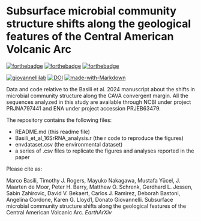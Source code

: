 # Subsurface microbial community structure shifts along the geological features of the Central American Volcanic Arc

[![forthebadge](https://forthebadge.com/images/badges/cc-by-nd.svg)](https://forthebadge.com)
[![forthebadge](https://forthebadge.com/images/badges/powered-by-coffee.svg)](https://forthebadge.com)
[![forthebadge](https://forthebadge.com/images/badges/built-with-science.svg)](https://forthebadge.com)

[![giovannellilab](https://img.shields.io/badge/BY-Giovannelli_Lab-blue)](http:s//www.donatogiovannelli.com)
[![DOI](https://zenodo.org/badge/511899369.svg)](https://zenodo.org/badge/latestdoi/xxxxxx)
[![made-with-Markdown](https://img.shields.io/badge/Coded%20in-R-red.svg)](https://www.r-project.org/)


Data and code relative to the Basili et al. 2024 manuscript about the shifts in microbial community structure along the CAVA convergent margin. All the sequences analyzed in this study are available through NCBI under project PRJNA797441 and ENA under project accession PRJEB63479.

The repository contains the following files:

- README.md (this readme file)
- Basili_et_al_16SrRNA_analysis.r (the r code to reproduce the figures)
- envdataset.csv (the environmental dataset)
- a series of .csv files to replicate the figures and analyses reported in the paper

Please cite as:

Marco Basili, Timothy J. Rogers, Mayuko Nakagawa, Mustafa Yücel, J. Maarten de Moor, Peter H. Barry, Matthew O. Schrenk, Gerdhard L. Jessen, Sabin Zahirovic, David V. Bekaert, Carlos J. Ramirez, Deborah Bastoni, Angelina Cordone, Karen G. Lloyd1, Donato Giovannelli. Subsurface microbial community structure shifts along the geological features of the Central American Volcanic Arc. _EarthArXiv_
